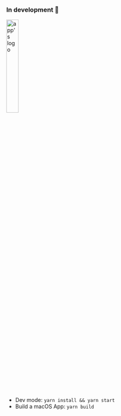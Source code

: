 
### In development 🚧
<img src="https://github.com/Sitaras/awesomeTools/assets/45051550/23c3fbe4-820a-4ce8-82f3-76e289b51b4f" alt="app's logo" width="25%" height="25%">
<br/>
<ul>
  <li>Dev mode: <code>yarn install && yarn start </code></li>
  <li>Build a macOS App: <code>yarn build</code> </li>
</ul>
